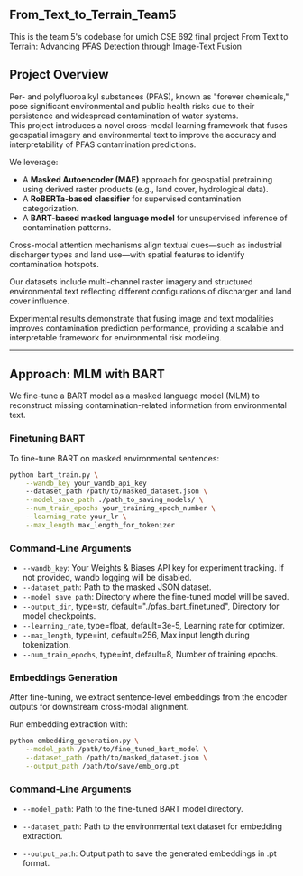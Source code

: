 ## From_Text_to_Terrain_Team5
This is the team 5's codebase for umich CSE 692 final project From Text to Terrain: Advancing PFAS Detection through Image-Text Fusion

## Project Overview

Per- and polyfluoroalkyl substances (PFAS), known as "forever chemicals," pose significant environmental and public health risks due to their persistence and widespread contamination of water systems.  
This project introduces a novel cross-modal learning framework that fuses geospatial imagery and environmental text to improve the accuracy and interpretability of PFAS contamination predictions.

We leverage:
- A **Masked Autoencoder (MAE)** approach for geospatial pretraining using derived raster products (e.g., land cover, hydrological data).
- A **RoBERTa-based classifier** for supervised contamination categorization.
- A **BART-based masked language model** for unsupervised inference of contamination patterns.

Cross-modal attention mechanisms align textual cues—such as industrial discharger types and land use—with spatial features to identify contamination hotspots.

Our datasets include multi-channel raster imagery and structured environmental text reflecting different configurations of discharger and land cover influence.

Experimental results demonstrate that fusing image and text modalities improves contamination prediction performance, providing a scalable and interpretable framework for environmental risk modeling.

---

## Approach: MLM with BART

We fine-tune a BART model as a masked language model (MLM) to reconstruct missing contamination-related information from environmental text.

### Finetuning BART
To fine-tune BART on masked environmental sentences:

```bash
python bart_train.py \
    --wandb_key your_wandb_api_key
    --dataset_path /path/to/masked_dataset.json \
    --model_save_path ./path_to_saving_models/ \
    --num_train_epochs your_training_epoch_number \
    --learning_rate your_lr \
    --max_length max_length_for_tokenizer
```

### Command-Line Arguments
- `--wandb_key`:  Your Weights & Biases API key for experiment tracking. If not provided, wandb logging will be disabled.
- `--dataset_path`: Path to the masked JSON dataset.
- `--model_save_path`: Directory where the fine-tuned model will be saved.
- `--output_dir`, type=str, default="./pfas_bart_finetuned", Directory for model checkpoints.
- `--learning_rate`, type=float, default=3e-5, Learning rate for optimizer.
- `--max_length`, type=int, default=256, Max input length during tokenization.
- `--num_train_epochs`, type=int, default=8, Number of training epochs.


### Embeddings Generation

After fine-tuning, we extract sentence-level embeddings from the encoder outputs for downstream cross-modal alignment.

Run embedding extraction with:

```bash
python embedding_generation.py \
    --model_path /path/to/fine_tuned_bart_model \
    --dataset_path /path/to/masked_dataset.json \
    --output_path /path/to/save/emb_org.pt
```
### Command-Line Arguments
- `--model_path`: Path to the fine-tuned BART model directory.

- `--dataset_path`: Path to the environmental text dataset for embedding extraction.

- `--output_path`: Output path to save the generated embeddings in .pt format.


    

